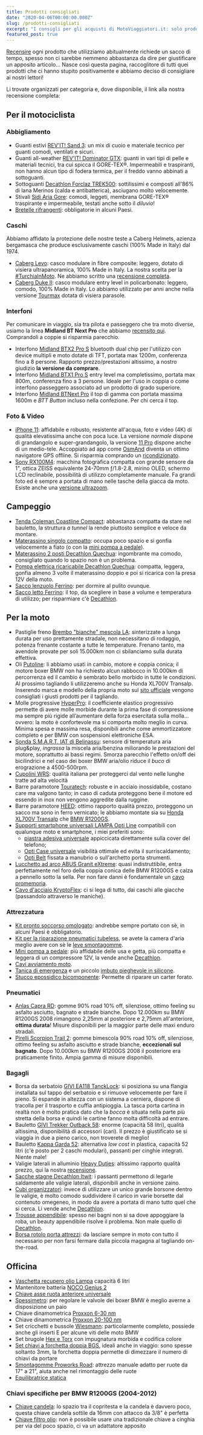 ```yaml
---
title: Prodotti consigliati
date: "2020-04-06T00:00:00.000Z"
slug: /prodotti-consigliati
excerpt: "I consigli per gli acquisti di MotoViaggiatori.it: solo prodotti testati in viaggio e di cui siamo sicuri al 100%!"
featured_post: true
---
```


[Recensire](/categoria/recensioni) ogni prodotto che utilizziamo abitualmente richiede un sacco di tempo, spesso non ci sarebbe nemmeno abbastanza da dire per giustificare un apposito articolo… Nasce così questa pagina, raccoglitore di tutti quei prodotti che ci hanno stupito positivamente e abbiamo deciso di consigliare ai nostri lettori!

Li trovate organizzati per categoria e, dove disponibile, il link alla nostra recensione completa:

## Per il motociclista

### Abbigliamento

- Guanti estivi [REV'IT! Sand 3](https://amzn.to/3aGP43o): un mix di cuoio e materiale tecnico per guanti comodi, ventilati e sicuri.
- Guanti all-weather [REV'IT! Dominator GTX](https://amzn.to/2X4KS9K): guanti in vari tipi di pelle e materiali tecnici, tra cui spicca il GORE-TEX®. Impermeabili e traspiranti, non hanno alcun tipo di fodera termica, per il freddo vanno abbinati a sottoguanti.
- Sottoguanti [Decathlon Forclaz TREK500](https://www.decathlon.it/sottoguanti-trek500-lana--id_8555763.html): sottilissimi e composti all'86% di lana Merinos (calda e antibatterica), asciugano molto velocemente.
- Stivali [Sidi Aria Gore](https://amzn.to/3487307): comodi, leggeti, membrana GORE-TEX® traspirante e impermeabile, testati anche sotto il *diluvio*!
- [Bretelle rifrangenti](https://amzn.to/2I8UpWM): obbligatorie in alcuni Paesi.

### Caschi

Abbiamo affidato la protezione delle nostre teste a Caberg Helmets, azienza bergamasca che produce esclusivamente caschi (100% Made in Italy) dal 1974.

- [Caberg Levo](http://rover.ebay.com/rover/1/724-53478-19255-0/1?ff3=4&pub=5575226208&toolid=10001&campid=5337960068&customid=&mpre=https%3A%2F%2Fwww.ebay.it%2Fsch%2Fi.html%3F_from%3DR40%26_trksid%3Dm570.l1313%26_nkw%3Dcaberg%2Blevo%26_sacat%3D0): casco modulare in fibre composite: leggero, dotato di visiera ultrapanoramica, 100% Made in Italy. La nostra scelta per la [#TurchiaInMoto](/categoria/viaggi/turchia). Ne abbiamo scritto una [recensione completa](/2019/07/recensione-casco-modulare-caberg-levo).
- [Caberg Duke II](http://rover.ebay.com/rover/1/724-53478-19255-0/1?ff3=4&pub=5575226208&toolid=10001&campid=5337960068&customid=&mpre=https%3A%2F%2Fwww.ebay.it%2Fsch%2Fi.html%3F_odkw%3Dcaberg%2Blevo%26_osacat%3D0%26_from%3DR40%26_trksid%3Dp2045573.m570.l1313.TR1.TRC0.A0.H0.Xcaberg%2Bduke.TRS0%26_nkw%3Dcaberg%2Bduke%26_sacat%3D0): casco modulare entry level in policarbonato: leggero, comodo, 100% Made in Italy. Lo abbiamo utilizzato per anni anche nella versione [Tourmax](http://rover.ebay.com/rover/1/724-53478-19255-0/1?ff3=4&pub=5575226208&toolid=10001&campid=5337960068&customid=&mpre=https%3A%2F%2Fwww.ebay.it%2Fsch%2Fi.html%3F_odkw%3Dcaberg%2Bduke%26_osacat%3D0%26_from%3DR40%26_trksid%3Dp2045573.m570.l1313.TR5.TRC1.A0.H0.Xcaberg%2Btourmax.TRS0%26_nkw%3Dcaberg%2Btourmax%26_sacat%3D0) dotata di visiera parasole.

### Interfoni

Per comunicare in viaggio, sia tra pilota e passeggero che tra moto diverse, usiamo la linea **Midland BT Next Pro** che abbiamo [recensito qui](/2019/09/recensione-interfoni-midland-serie-bt-pro). Comprandoli a coppie si risparmia parecchio.

- Interfono [Midland BTX2 Pro S](http://rover.ebay.com/rover/1/724-53478-19255-0/1?ff3=4&pub=5575226208&toolid=10001&campid=5337960068&customid=&mpre=https%3A%2F%2Fwww.ebay.it%2Fsch%2Fi.html%3F_odkw%3Dmidland%2Bbtx1%2Bpro%2Bs%26_osacat%3D0%26_from%3DR40%26_trksid%3Dp2045573.m570.l1313.TR2.TRC1.A0.H0.Xmidland%2Bbtx2%2Bpro%2Bs.TRS0%26_nkw%3Dmidland%2Bbtx2%2Bpro%2Bs%26_sacat%3D0) bluetooth dual chip per l'utilizzo con device multipli e moto dotate di TFT, portata max 1200m, conferenza fino a 8 persone. Rapporto prezzo/prestazioni altissimo, a nostro giudizio **la versione da comprare**.
- Interfono [Midland BTX1 Pro S](http://rover.ebay.com/rover/1/724-53478-19255-0/1?ff3=4&pub=5575226208&toolid=10001&campid=5337960068&customid=&mpre=https%3A%2F%2Fwww.ebay.it%2Fsch%2Fi.html%3F_from%3DR40%26_trksid%3Dp2380057.m570.l1311.R1.TR5.TRC1.A0.H0.Xmidland%2Bbtx1%2B.TRS0%26_nkw%3Dmidland%2Bbtx1%2Bpro%2Bs%26_sacat%3D0) entry level ma completissimo, portata max 800m, conferenza fino a 3 persone. Ideale per l'uso in coppia o come interfono passeggero associato ad un prodotto di grado superiore.
- Interfono [Midland BTNext Pro](http://rover.ebay.com/rover/1/724-53478-19255-0/1?ff3=4&pub=5575226208&toolid=10001&campid=5337960068&customid=&mpre=https%3A%2F%2Fwww.ebay.it%2Fsch%2Fi.html%3F_odkw%3Dmidland%2Bbtx2%2Bpro%2Bs%26_osacat%3D0%26_from%3DR40%26_trksid%3Dp2045573.m570.l1311.R1.TR2.TRC1.A0.H2.Xmidland%2Bbt%2Bnext.TRS0%26_nkw%3Dmidland%2Bbt%2Bnext%2Bpro%26_sacat%3D0) il top di gamma con portata massima 1600m e *BTT Button* incluso nella confezione. Per chi cerca il top.

### Foto & Video

- [iPhone 11](https://amzn.to/3bKYBqg): affidabile e robusto, resistente all'acqua, foto e video (4K) di qualità elevatissima anche con poca luce. La versione *normale* dispone di grandangolo e super-grandangolo, la versione [11 Pro](https://amzn.to/3aItUCg) dispone anche di un medio-tele. Accoppiato ad app come [OsmAnd](https://itunes.apple.com/app/apple-store/id934850257) diventa un ottimo navigatore GPS offline. Si risparmia comprando un [ricondizionato](https://amzn.to/3dPGqBR).
- [Sony RX100M4](https://amzn.to/2Jy5wan): macchina fotografica compatta con grande sensore da 1", ottica ZEISS equivalente 24-70mm ƒ/1.8-2.8, mirino OLED, schermo LCD reclinabile, possibilità di utilizzo completamente manuale. Fa grandi foto ed è sempre a portata di mano nelle tasche della giacca da moto. Esiste anche una [versione ultrazoom](https://amzn.to/3bCYEEG).

## Campeggio

- [Tenda Coleman Coastline Compact](https://amzn.to/3bTONdF): abbastanza compatta da stare nel bauletto, la struttura *a tunnel* la rende piuttosto semplice e veloce da montare.
- [Materassino singolo compatto](https://amzn.to/3bYlQNV): occupa poco spazio e si gonfia velocemente a fiato (o con la [mini pompa a pedale](https://amzn.to/2I8Tiq8)).
- [Materassino 2 posti Decathlon Quechua](https://www.decathlon.it/materasso-gonfiabile-air-basic-id_8492757.html): ingombrante ma comodo, consigliato quando lo spazio non è un problema.
- [Pompa elettrica ricaricabile Decathlon Quechua](https://www.decathlon.it/pompa-elettrica-ricaricabile-id_8336472.html): compatta, leggera, gonfia almeno 3 volte il materassino doppio e poi si ricarica con la presa 12V della moto.
- [Sacco lenzuolo Ferrino](https://amzn.to/3dWEN5e): per dormire al pulito ovunque.
- [Sacco letto Ferrino](https://amzn.to/34fIVJl): il top, da scegliere in base a volume e temperatura di utilizzo; per risparmiare c'è [Decathlon](https://www.decathlon.it/C-800841-sacchi-a-pelo).

## Per la moto

- Pastiglie freno [Brembo "bianche" mescola LA](http://rover.ebay.com/rover/1/724-53478-19255-0/1?ff3=4&pub=5575226208&toolid=10001&campid=5337960068&customid=&mpre=https%3A%2F%2Fwww.ebay.it%2Fsch%2Fi.html%3F_odkw%3Danlas%2Bcapra%2Brd%26_osacat%3D0%26_from%3DR40%26_trksid%3Dp2045573.m570.l1313.TR12.TRC2.A0.H0.Xbrembo%2BLA.TRS0%26_nkw%3Dbrembo%2BLA%26_sacat%3D0): sinterizzate a lunga durata per uso prettamente stradale, non necessitano di rodaggio, potenza frenante costante a tutte le temperature. Frenano tanto, ma avendole provate per soli 15.000km non ci sbilanciamo sulla durata effettiva.
- Oli [Putoline](https://www.rinolfi.it/putoline): li abbiamo usati in cambio, motore e coppia conica; il motore boxer BMW non ha richiesto alcun rabbocco in 10.000km di percorrenza ed il cambio è sembrato bello morbido in tutte le condizioni. Al prossimo tagliando li utilizzeremo anche su Honda XL700V Transalp. Inserendo marca e modello della propria moto sul [sito ufficiale](https://www.putoline.com/en/) vengono consigliati i giusti prodotti per il tagliando.
- Molle progressive [HyperPro](https://www.wrs.it/it/130_hyperpro): il coefficiente elastico progressivo permette di avere molle morbide durante la prima fase di compressione ma sempre più rigide all’aumentare della forza esercitata sulla molla… ovvero: la moto è confortevole ma si comporta molto meglio in curva. Minima spesa e massima resa, disponibili anche come ammortizzatore completo e per BMW con sospensioni elettroniche ESA.
- [Sonda S.M.A.R.T. IAT di Belinassu](http://www.belinassu.it): sensore di temperatura aria plug&play, *ingrassa* la miscela aria/benzina miliorando le prestazioni del motore, soprattutto ai bassi regimi. Smorza parecchio l'effetto on/off dei bicilindrici e nel caso dei boxer BMW aria/olio riduce il *buco* di erograzione a 4500-500rpm.
- [Cupolini WRS](https://www.wrs.it/it/400-prodotti-wrs-cupolini): qualità italiana per proteggerci dal vento nelle lunghe tratte ad alta velocità
- Barre paramotore [Touratech](https://shop.touratech.it/per-la-moto/protezione.html#/products/1?category=10940): robuste e in acciaio inossidabile, costano care ma valgono tanto; in caso di caduta proteggono bene il motore ed essendo in inox non vengono aggredite dalla ruggine.
- Barre paramotore [HEED](http://rover.ebay.com/rover/1/724-53478-19255-0/1?ff3=4&pub=5575226208&toolid=10001&campid=5337960068&customid=&mpre=https%3A%2F%2Fwww.ebay.it%2Fstr%2Fheedmoto): ottimo rapporto qualità prezzo, proteggono un sacco ma sono in ferro vernicato; le abbiamo montate sia su [Honda XL700V Transalp](/2018/02/paramotore-heed-honda-xl-700-transalp/) che [BMW R1200GS](/2016/09/paramotore-tubolare-heed-bmw-r-1200-gs).
- [Supporti smartphone universali LAMPA Opti Line](https://amzn.to/2X9URux) compatibili con qualunque moto e smartphone, i miei preferiti sono:
  - [piastra adesiva universale](https://amzn.to/3bYw5ll) appiccicata direttamente sulla cover del telefono;
  - [Opti Case universale](https://amzn.to/39LRCMn) visibilità ottimale ed evita il surriscaldamento;
  - [Opti Belt](https://amzn.to/2V3eYrH) fissata a manubrio o sull'archetto porta strumenti.
- [Lucchetto ad arco ABUS Granit eXtreme](https://amzn.to/34mc2L2): quasi indistruttibile, entra perfettamente nel foro della coppia conica delle BMW R1200GS e calza a pennello sotto la sella. Per non fare danni è fondamentale un [cavo promemoria](https://amzn.to/34fxqBk).
- [Cavo d'acciaio KryptoFlex](https://amzn.to/2JVdN8F): ci si lega di tutto, dai caschi alle giacche (passandolo attraverso le maniche).

### Attrezzatura

- [Kit pronto soccorso omologato](https://amzn.to/2xWemfi): andrebbe sempre portato con sè, in alcuni Paesi è obbligatorio.
- [Kit per la riparazione pneumatici tubeless](https://amzn.to/2U1EYB6), se avete la camera d'aria meglio avere con sè le [leve smontagomme](https://amzn.to/2IaTGEf).
- [Mini pompa a pedale](https://amzn.to/2I8Tiq8): più affidabile delle usa e getta, più compatta e leggera di un compressore 12V, la vende anche [Decathlon](https://www.decathlon.it/pompa-a-colonna-520-id_8303660.html).
- [Cavi avviamento moto](https://amzn.to/2VukbYA).
- [Tanica di emergenza](https://amzn.to/3bW5e9r) e un piccolo [imbuto pieghevole in silicone](https://amzn.to/2P324X5).
- [Stucco epossidico bicomponente](https://amzn.to/2JJuYtu): Permette di riparare un carter forato.


### Pneumatici

- [Anlas Capra RD](http://rover.ebay.com/rover/1/724-53478-19255-0/1?ff3=4&pub=5575226208&toolid=10001&campid=5337960068&customid=&mpre=https%3A%2F%2Fwww.ebay.it%2Fsch%2Fi.html%3F_odkw%3Dmidland%2Bbtx2%2Bpro%2Bs%26_osacat%3D0%26_from%3DR40%26_trksid%3Dp2045573.m570.l1311.R1.TR2.TRC1.A0.H2.Xmidland%2Bbt%2Bnext.TRS0%26_nkw%3Dmidland%2Bbt%2Bnext%2Bpro%26_sacat%3D0): gomme 90% road 10% off, silenziose, ottimo feeling su asfalto asciutto, bagnato e strade bianche. Dopo 12.000km su BMW R1200GS 2008 rimangono 2,25mm al posteriore e 2,75mm all'anteriore, **ottima durata**! Misure disponibili per la maggior parte delle maxi enduro stradali.
- [Pirelli Scorpion Trail 2](http://rover.ebay.com/rover/1/724-53478-19255-0/1?ff3=4&pub=5575226208&toolid=10001&campid=5337960068&customid=&mpre=https%3A%2F%2Fwww.ebay.it%2Fsch%2Fi.html%3F_odkw%3Dpirelli%2Bscorpion%2Btrail%26_osacat%3D0%26_from%3DR40%26_trksid%3Dp2045573.m570.l1313.TR2.TRC1.A0.H0.Xpirelli%2Bscorpion%2Btrail%2B2.TRS0%26_nkw%3Dpirelli%2Bscorpion%2Btrail%2B2%26_sacat%3D0): gomme bimescola 90% road 10% off, silenziose, ottimo feeling su asfalto asciutto e strade bianche, **eccezionali sul bagnato**. Dopo 10.000km su BMW R1200GS 2008 il posteriore era praticamente finito. Ampia gamma di misure disponibili.

### Bagagli

- Borsa da serbatoio [GIVI EA118 TanckLock](https://amzn.to/2ytxT7l): si posiziona su una flangia installata sul tappo del serbatoio e si rimuove velocemente per fare il pieno. Si espande in altezza con un sistema a cerniera, dispone di tracolla per il trasporto e cuffia antipioggia. La tasca porta cartina in realtà non è molto pratica dato che la *bocca* è situata nella parte più stretta della borsa e quindi le cartine fanno molta difficoltà ad entrare.
- Bauletto [GIVI Trekker Outback 58](https://amzn.to/2U1xyxV): enorme (capacità 58 litri), qualità altissima, disponibilità di accessori (cari). Il prezzo è giustificato se si viaggia in due a pieno carico, non troverete di meglio!
- Bauletto [Kappa Garda 52](https://amzn.to/2U1xyxV): alternativa *low cost* in plastica, capacità 52 litri (c'è posto per 2 caschi modulari), passanti per cinghie integrati. Niente male!
- Valigie laterali in alluminio [Heavy Duties](https://heavyduties.ro): altissimo rapporto qualità prezzo, qui la nostra [recensione](/2018/04/borse-alluminio-heavy-duties-bmw-r1200gs).
- [Sacche stagne Decathlon Itwit](https://www.decathlon.it/C-1129407-sacche-bidoni-contenitori-stagni): i passanti permettono di legarle saldamente alle valigie laterali, disponibili anche in versione zaino.
- [Cubi organizzatori](https://amzn.to/2R6VOQi): invece di utilizzare un unico grande borsone dentro le valigie, è molto comodo suddividere il carico in varie borsette dal contenuto omegeneo, in modo da avere a portata di mano tutto quel che si cerca. Li vende anche [Decathlon](https://www.decathlon.it/kit-3-sacche-di-stoccaggio-id_8512006.html).
- [Trousse appendibile](https://amzn.to/2USKLeI): spesso nei bagni non si sa dove appoggiare la roba, un beauty appendibile risolve il problema. Non male quello di [Decathlon](https://www.decathlon.it/trousse-da-toilette-nera-id_8514768.html).
- [Borsa rotolo porta attrezzi](https://amzn.to/341WFHt): da lasciare sempre in moto con tutto il necessario per non farsi fermare dalla piccola magagna al tagliando on-the-road.

## Officina

- [Vaschetta recupero olio Lampa](https://amzn.to/3bZ0n7B) capacità 6 litri
- Mantenitore batteria [NOCO Genius 2](https://amzn.to/2X41WN2)
- [Chiave asse ruota anteriore universale](https://amzn.to/3dMdKtj)
- [Spessimetro](https://amzn.to/2UzbsGi): per regolare le valvole dei boxer BMW è meglio averne a disposizione un paio
- Chiave dinamometrica [Proxxon 6-30 nm](https://amzn.to/341R43S)
- Chiave dinamometrica [Proxxon 20-100 nm](https://amzn.to/2UUlX6a)
- Set cricchetti e bussole [Wiesmann](https://amzn.to/2ylJqp4): particolarmente completo, possiede anche gli inserti E per alcune viti delle moto BMW
- Set brugole [Hex e Torx](https://amzn.to/3ayuv9k) con impugnatura morbida e codifica colore
- [Set chiavi a forchetta doppia BGS](https://amzn.to/2JuJNA2), ideali anche in viaggio: sono spesse soltanto 3mm, la forchetta doppia permette di dimezzare il numero di chiavi da portare
- [Smontagomme Proworks Road](https://www.xlmoto.it/smontagomme-proworks-road): attrezzo manuale adatto per ruote da 17" a 21", aiuta anche nel rimontaggio delle ruote
- [Equilibratrice statica](https://amzn.to/348BNOS)

### Chiavi specifiche per BMW R1200GS (2004-2012)

- [Chiave candela](https://amzn.to/3aDN38e): lo spazio tra il copritesta e la candela è davvero poco, questa chiave candela sottile da 16mm con attacco da 3/8" è perfetta
- [Chiave filtro olio](https://amzn.to/3bEAglY): non è possibile usare una tradizionale chiave a cinghia per via del poco spazio, ci va un adattatore apposito
